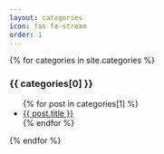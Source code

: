 ```yaml
---
layout: categories
icon: fas fa-stream
order: 1
---
```


{% for categories in site.categories %}
  <h3>{{ categories[0] }}</h3>
  <ul>
    {% for post in categories[1] %}
      <li><a href="{{ post.url }}">{{ post.title }}</a></li>
    {% endfor %}
  </ul>
{% endfor %}
